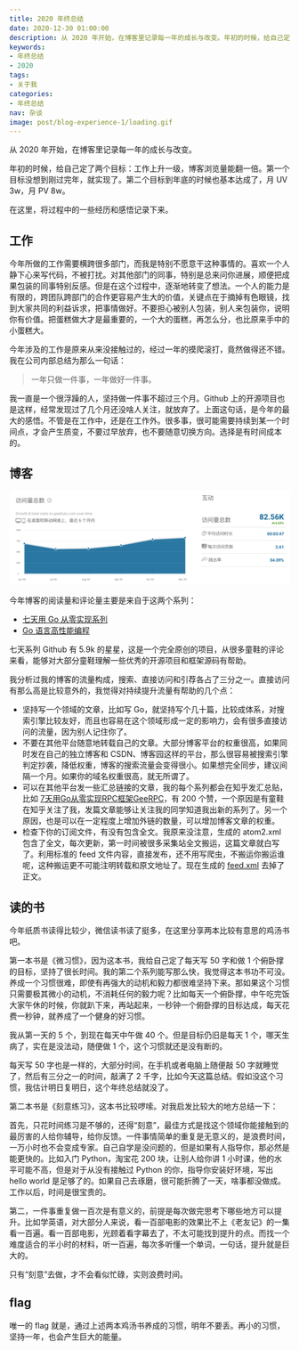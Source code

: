 ```yaml
---
title: 2020 年终总结
date: 2020-12-30 01:00:00
description: 从 2020 年开始，在博客里记录每一年的成长与改变。年初的时候，给自己定了两个目标：工作上升一级，博客浏览量能翻一倍。第一个目标没想到刚过完年，就实现了。第二个目标到年底的时候也基本达成了，月 UV 3w，月 PV 8w。在这里，将过程中的一些经历和感悟记录下来。
keywords:
- 年终总结
- 2020
tags:
- 关于我
categories: 
- 年终总结
nav: 杂谈
image: post/blog-experience-1/loading.gif
---
```


从 2020 年开始，在博客里记录每一年的成长与改变。

年初的时候，给自己定了两个目标：工作上升一级，博客浏览量能翻一倍。第一个目标没想到刚过完年，就实现了。第二个目标到年底的时候也基本达成了，月 UV 3w，月 PV 8w。

在这里，将过程中的一些经历和感悟记录下来。

## 工作

今年所做的工作需要横跨很多部门，而我是特别不愿意干这种事情的。喜欢一个人静下心来写代码，不被打扰。对其他部门的同事，特别是总来问你进展，顺便把成果包装的同事特别反感。但是在这个过程中，逐渐地转变了想法。一个人的能力是有限的，跨团队跨部门的合作更容易产生大的价值，关键点在于摘掉有色眼镜，找到大家共同的利益诉求，把事情做好。不要担心被别人包装，别人来包装你，说明你有价值。把蛋糕做大才是最重要的，一个大的蛋糕，再怎么分，也比原来手中的小蛋糕大。

今年涉及的工作是原来从来没接触过的，经过一年的摸爬滚打，竟然做得还不错。我在公司内部总结为那么一句话：

> 一年只做一件事，一年做好一件事。

我一直是一个很浮躁的人，坚持做一件事不超过三个月。Github 上的开源项目也是这样，经常发现过了几个月还没啥人关注，就放弃了。上面这句话，是今年的最大的感悟。不管是在工作中，还是在工作外。很多事，很可能需要持续到某一个时间点，才会产生质变，不要过早放弃，也不要随意切换方向。选择是有时间成本的。

## 博客

![2020 blog](2020/data.png)

今年博客的阅读量和评论量主要是来自于这两个系列：

- [七天用 Go 从零实现系列](https://geektutu.com/post/gee.html)
- [Go 语言高性能编程](https://geektutu.com/post/high-performance-go.html)

七天系列 Github 有 5.9k 的星星，这是一个完全原创的项目，从很多童鞋的评论来看，能够对大部分童鞋理解一些优秀的开源项目和框架源码有帮助。

我分析过我的博客的流量构成，搜索、直接访问和引荐各占了三分之一。直接访问有那么高是比较意外的，我觉得对持续提升流量有帮助的几个点：

- 坚持写一个领域的文章，比如写 Go，就坚持写个几十篇，比较成体系，对搜索引擎比较友好，而且也容易在这个领域形成一定的影响力，会有很多直接访问的流量，因为别人记住你了。
- 不要在其他平台随意地转载自己的文章。大部分博客平台的权重很高，如果同时发在自己的独立博客和 CSDN、博客园这样的平台，那么很容易被搜索引擎判定抄袭，降低权重，博客的搜索流量会变得很小。如果想完全同步，建议间隔一个月。如果你的域名权重很高，就无所谓了。
- 可以在其他平台发一些汇总链接的文章，我的每个系列都会在知乎发汇总贴，比如 [7天用Go从零实现RPC框架GeeRPC](https://zhuanlan.zhihu.com/p/265813329)，有 200 个赞，一个原因是有童鞋在知乎关注了我，发篇文章能够让关注我的同学知道我出新的系列了。另一个原因，也是可以在一定程度上增加外链的数量，可以增加博客文章的权重。
- 检查下你的订阅文件，有没有包含全文。我原来没注意，生成的 atom2.xml 包含了全文，每次更新，第一时间被很多采集站全文搬运，这篇文章就白写了。利用标准的 feed 文件内容，直接发布，还不用写爬虫，不搬运你搬运谁呢，这种搬运更不可能注明转载和原文地址了。现在生成的 [feed.xml](https://geektutu.com/feed.xml) 去掉了正文。

## 读的书

今年纸质书读得比较少，微信读书读了挺多，在这里分享两本比较有意思的鸡汤书吧。

第一本书是《微习惯》，因为这本书，我给自己定了每天写 50 字和做 1 个俯卧撑的目标，坚持了很长时间。我的第二个系列能写那么快，我觉得这本书功不可没。养成一个习惯很难，即使有再强大的动机和毅力都很难坚持下来。那如果这个习惯只需要极其微小的动机，不消耗任何的毅力呢？比如每天一个俯卧撑，中午吃完饭大家午休的时候，你就趴下来，再站起来，一秒钟一个俯卧撑的目标达成，每天花费一秒钟，就养成了一个健身的好习惯。

我从第一天的 5 个，到现在每天中午做 40 个。但是目标仍旧是每天 1 个，哪天生病了，实在是没法动，随便做 1 个，这个习惯就还是没有断的。

每天写 50 字也是一样的，大部分时间，在手机或者电脑上随便敲 50 字就睡觉了，然后有三分之一的时间，敲满了 2 千字，比如今天这篇总结。假如没这个习惯，我估计明日复明日，这个年终总结就没了。

第二本书是《刻意练习》，这本书比较啰嗦。对我启发比较大的地方总结一下：

首先，只花时间练习是不够的，还得“刻意”，最佳方式是找这个领域你能接触到的最厉害的人给你辅导，给你反馈。一件事情简单的重复是无意义的，是浪费时间，一万小时也不会变成专家。自己自学是没问题的，但是如果有人指导你，那必然是能更快的。比如入门 Python，淘宝花 200 块，让别人给你讲 1 小时课，他的水平可能不高，但是对于从没有接触过 Python 的你，指导你安装好环境，写出 hello world 是足够了的。如果自己去琢磨，很可能折腾了一天，啥事都没做成。工作以后，时间是很宝贵的。

第二，一件事重复做一百次是有意义的，前提是每次做完思考下哪些地方可以提升。比如学英语，对大部分人来说，看一百部电影的效果比不上《老友记》的一集看一百遍。看一百部电影，光顾着看字幕去了，不太可能找到提升的点。而找一个难度适合的半小时的材料，听一百遍，每次多听懂一个单词，一句话，提升就是巨大的。

只有“刻意”去做，才不会看似忙碌，实则浪费时间。

## flag

唯一的 flag 就是，通过上述两本鸡汤书养成的习惯，明年不要丢。再小的习惯，坚持一年，也会产生巨大的能量。
